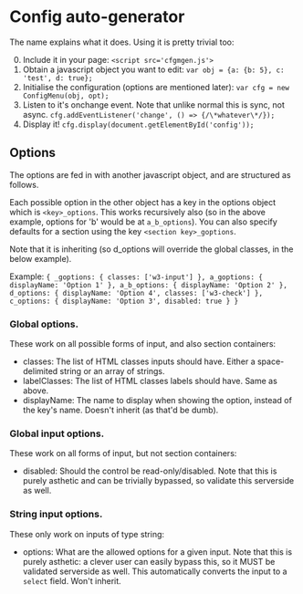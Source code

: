 # Config auto-generator

The name explains what it does. Using it is pretty trivial too:

0) Include it in your page:
`<script src='cfgmgen.js'>`
1) Obtain a javascript object you want to edit:
`var obj = {a: {b: 5}, c: 'test', d: true};`
2) Initialise the configuration (options are mentioned later):
`var cfg = new ConfigMenu(obj, opt);`
3) Listen to it's onchange event. Note that unlike normal this is sync, not async.
`cfg.addEventListener('change', () => {/\*whatever\*/});`
4) Display it!
`cfg.display(document.getElementById('config'));`

## Options

The options are fed in with another javascript object, and are structured as follows.

Each possible option in the other object has a key in the options object which is `<key>_options`.
This works recursively also (so in the above example, options for 'b' would be at `a_b_options`).
You can also specify defaults for a section using the key `<section key>_goptions`.

Note that it is inheriting (so d_options will override the global classes, in the below example).

Example:
`
    {
        _goptions: {
            classes: ['w3-input']
        },
        a_goptions: {
            displayName: 'Option 1'
        },
        a_b_options: {
            displayName: 'Option 2'
        },
        d_options: {
            displayName: 'Option 4',
            classes: ['w3-check']
        },
        c_options: {
            displayName: 'Option 3',
            disabled: true
        }
    }
`

### Global options.

These work on all possible forms of input, and also section containers:

- classes: The list of HTML classes inputs should have. Either a space-delimited string or an array of strings.
- labelClasses: The list of HTML classes labels should have. Same as above.
- displayName: The name to display when showing the option, instead of the key's name. Doesn't inherit (as that'd be dumb).

### Global input options.

These work on all forms of input, but not section containers:

- disabled: Should the control be read-only/disabled. Note that this is purely asthetic and can be trivially bypassed, so validate this
            serverside as well.

### String input options.

These only work on inputs of type string:

- options: What are the allowed options for a given input. Note that this is purely asthetic: a clever user can easily bypass
           this, so it MUST be validated serverside as well. This automatically converts the input to a `select` field. Won't inherit.